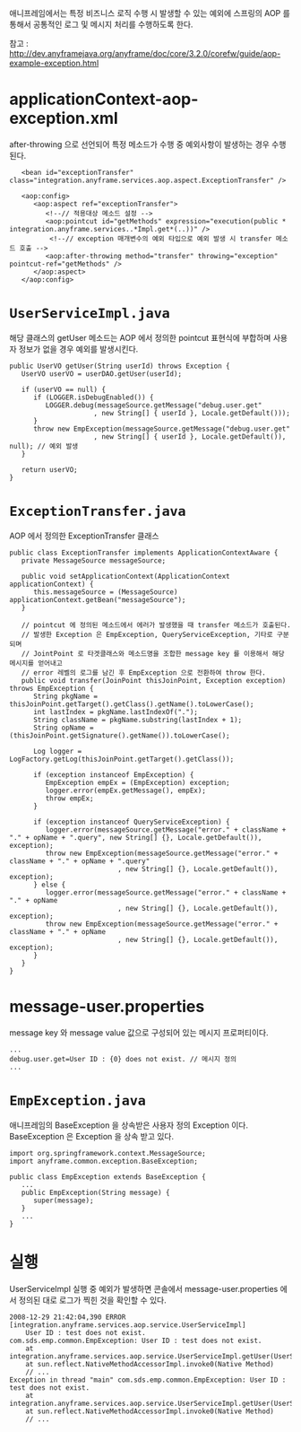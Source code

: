 

애니프레임에서는 특정 비즈니스 로직 수행 시 발생할 수 있는 예외에 스프링의 AOP 를 통해서 공통적인 로그 및 메시지 처리를 수행하도록 한다.

참고 : http://dev.anyframejava.org/anyframe/doc/core/3.2.0/corefw/guide/aop-example-exception.html

# applicationContext-aop-exception.xml #

after-throwing 으로 선언되어 특정 메소드가 수행 중 예외사항이 발생하는 경우 수행된다.

```
   <bean id="exceptionTransfer" class="integration.anyframe.services.aop.aspect.ExceptionTransfer" />

   <aop:config>
      <aop:aspect ref="exceptionTransfer">
         <!--// 적용대상 메소드 설정 -->
         <aop:pointcut id="getMethods" expression="execution(public * integration.anyframe.services..*Impl.get*(..))" />
          <!--// exception 매개변수의 예외 타입으로 예외 발생 시 transfer 메소드 호출 -->
         <aop:after-throwing method="transfer" throwing="exception" pointcut-ref="getMethods" />       
      </aop:aspect>
   </aop:config>
```

# `UserServiceImpl.java` #

해당 클래스의 getUser 메소드는 AOP 에서 정의한 pointcut 표현식에 부합하며 사용자 정보가 없을 경우 예외를 발생시킨다.

```
public UserVO getUser(String userId) throws Exception {
   UserVO userVO = userDAO.getUser(userId);

   if (userVO == null) {
      if (LOGGER.isDebugEnabled()) {
         LOGGER.debug(messageSource.getMessage("debug.user.get"
                     , new String[] { userId }, Locale.getDefault()));
      }
      throw new EmpException(messageSource.getMessage("debug.user.get"
                     , new String[] { userId }, Locale.getDefault()), null); // 예외 발생
   }

   return userVO;
}
```

# `ExceptionTransfer.java` #

AOP 에서 정의한 ExceptionTransfer 클래스

```
public class ExceptionTransfer implements ApplicationContextAware {
   private MessageSource messageSource;

   public void setApplicationContext(ApplicationContext applicationContext) {
      this.messageSource = (MessageSource) applicationContext.getBean("messageSource");
   }

   // pointcut 에 정의된 메소드에서 에러가 발생했을 때 transfer 메소드가 호출된다.
   // 발생한 Exception 은 EmpException, QueryServiceException, 기타로 구분되며 
   // JointPoint 로 타겟클래스와 메소드명을 조합한 message key 를 이용해서 해당 메시지를 얻어내고 
   // error 레벨의 로그를 남긴 후 EmpException 으로 전환하여 throw 한다.
   public void transfer(JoinPoint thisJoinPoint, Exception exception) throws EmpException {
      String pkgName = thisJoinPoint.getTarget().getClass().getName().toLowerCase();
      int lastIndex = pkgName.lastIndexOf(".");
      String className = pkgName.substring(lastIndex + 1);
      String opName = (thisJoinPoint.getSignature().getName()).toLowerCase();

      Log logger = LogFactory.getLog(thisJoinPoint.getTarget().getClass());

      if (exception instanceof EmpException) {
         EmpException empEx = (EmpException) exception;
         logger.error(empEx.getMessage(), empEx);
         throw empEx;
      }

      if (exception instanceof QueryServiceException) {
         logger.error(messageSource.getMessage("error." + className + "." + opName + ".query", new String[] {}, Locale.getDefault()), exception);
         throw new EmpException(messageSource.getMessage("error." + className + "." + opName + ".query"
                           , new String[] {}, Locale.getDefault()), exception);
      } else {
         logger.error(messageSource.getMessage("error." + className + "." + opName
                           , new String[] {}, Locale.getDefault()), exception);
         throw new EmpException(messageSource.getMessage("error." + className + "." + opName
                           , new String[] {}, Locale.getDefault()), exception);
      }
   }
}
```

# message-user.properties #

message key 와 message value 값으로 구성되어 있는 메시지 프로퍼티이다.

```
...
debug.user.get=User ID : {0} does not exist. // 메시지 정의
...
```

# `EmpException.java` #

애니프레임의 BaseException 을 상속받은 사용자 정의 Exception 이다. BaseException 은 Exception 을 상속 받고 있다.

```
import org.springframework.context.MessageSource;
import anyframe.common.exception.BaseException;

public class EmpException extends BaseException { 
   ...
   public EmpException(String message) {
      super(message);
   }
   ...
}
```

# 실행 #

UserServiceImpl 실행 중 예외가 발생하면 콘솔에서 message-user.properties 에서 정의된 대로 로그가 찍힌 것을 확인할 수 있다.

```
2008-12-29 21:42:04,390 ERROR [integration.anyframe.services.aop.service.UserServiceImpl] 
    User ID : test does not exist.
com.sds.emp.common.EmpException: User ID : test does not exist.
	at integration.anyframe.services.aop.service.UserServiceImpl.getUser(UserServiceImpl.java:39)
	at sun.reflect.NativeMethodAccessorImpl.invoke0(Native Method)
	// ...
Exception in thread "main" com.sds.emp.common.EmpException: User ID : test does not exist.
	at integration.anyframe.services.aop.service.UserServiceImpl.getUser(UserServiceImpl.java:39)
	at sun.reflect.NativeMethodAccessorImpl.invoke0(Native Method)
	// ...
```